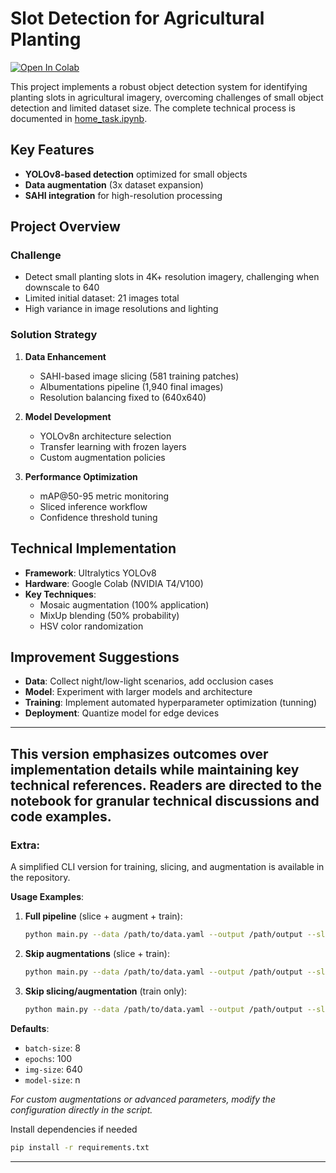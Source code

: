 # Slot Detection for Agricultural Planting

[![Open In Colab](https://colab.research.google.com/assets/colab-badge.svg)](https://colab.research.google.com/github/eriklemy/slots_detection/blob/main/home_task.ipynb)

This project implements a robust object detection system for identifying planting slots in agricultural imagery, overcoming challenges of small object detection and limited dataset size. The complete technical process is documented in [home_task.ipynb](home_task.ipynb).

## Key Features
- **YOLOv8-based detection** optimized for small objects
- **Data augmentation** (3x dataset expansion)
- **SAHI integration** for high-resolution processing

## Project Overview

### Challenge
- Detect small planting slots in 4K+ resolution imagery, challenging when downscale to 640
- Limited initial dataset: 21 images total
- High variance in image resolutions and lighting

### Solution Strategy
1. **Data Enhancement**
   - SAHI-based image slicing (581 training patches)
   - Albumentations pipeline (1,940 final images)
   - Resolution balancing fixed to (640x640)

2. **Model Development**
   - YOLOv8n architecture selection
   - Transfer learning with frozen layers
   - Custom augmentation policies

3. **Performance Optimization**
   - mAP@50-95 metric monitoring
   - Sliced inference workflow
   - Confidence threshold tuning

## Technical Implementation
- **Framework**: Ultralytics YOLOv8
- **Hardware**: Google Colab (NVIDIA T4/V100)
- **Key Techniques**:
  - Mosaic augmentation (100% application)
  - MixUp blending (50% probability)
  - HSV color randomization

## Improvement Suggestions
- **Data**: Collect night/low-light scenarios, add occlusion cases
- **Model**: Experiment with larger models and architecture
- **Training**: Implement automated hyperparameter optimization (tunning)
- **Deployment**: Quantize model for edge devices

---

This version emphasizes outcomes over implementation details while maintaining key technical references. Readers are directed to the notebook for granular technical discussions and code examples.
---

### Extra:  
A simplified CLI version for training, slicing, and augmentation is available in the repository.  

**Usage Examples**:  
1. **Full pipeline** (slice + augment + train):  
   ```bash  
   python main.py --data /path/to/data.yaml --output /path/output --slice-size 640 --overlap-ratio 0.2  
   ```  

2. **Skip augmentations** (slice + train):  
   ```bash  
   python main.py --data /path/to/data.yaml --output /path/output --slice-size 640 --overlap-ratio 0.2 --skip-augmentations  
   ```  

3. **Skip slicing/augmentation** (train only):  
   ```bash  
   python main.py --data /path/to/data.yaml --output /path/output --slice-size 640 --overlap-ratio 0.2 --skip-augmentations --skip-slicing  
   ```  

**Defaults**:  
- `batch-size`: 8  
- `epochs`: 100  
- `img-size`: 640  
- `model-size`: n  

*For custom augmentations or advanced parameters, modify the configuration directly in the script.*  

Install dependencies if needed
```bash  
pip install -r requirements.txt
```  
---